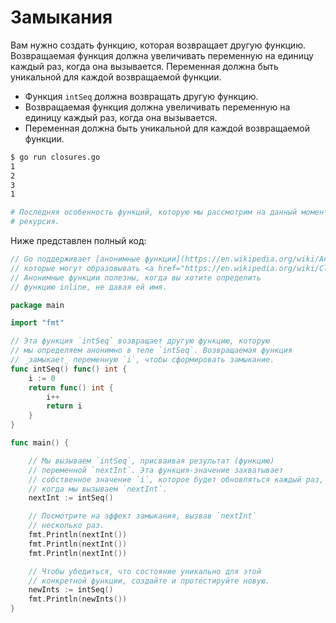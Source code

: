 # Замыкания

Вам нужно создать функцию, которая возвращает другую функцию. Возвращаемая функция должна увеличивать переменную на единицу каждый раз, когда она вызывается. Переменная должна быть уникальной для каждой возвращаемой функции.

- Функция `intSeq` должна возвращать другую функцию.
- Возвращаемая функция должна увеличивать переменную на единицу каждый раз, когда она вызывается.
- Переменная должна быть уникальной для каждой возвращаемой функции.

```sh
$ go run closures.go
1
2
3
1

# Последняя особенность функций, которую мы рассмотрим на данный момент, - это
# рекурсия.
```

Ниже представлен полный код:

```go
// Go поддерживает [анонимные функции](https://en.wikipedia.org/wiki/Anonymous_function),
// которые могут образовывать <a href="https://en.wikipedia.org/wiki/Closure_(computer_science)"><em>замыкания</em></a>.
// Анонимные функции полезны, когда вы хотите определить
// функцию inline, не давая ей имя.

package main

import "fmt"

// Эта функция `intSeq` возвращает другую функцию, которую
// мы определяем анонимно в теле `intSeq`. Возвращаемая функция
// _замыкает_ переменную `i`, чтобы сформировать замыкание.
func intSeq() func() int {
	i := 0
	return func() int {
		i++
		return i
	}
}

func main() {

	// Мы вызываем `intSeq`, присваивая результат (функцию)
	// переменной `nextInt`. Эта функция-значение захватывает
	// собственное значение `i`, которое будет обновляться каждый раз,
	// когда мы вызываем `nextInt`.
	nextInt := intSeq()

	// Посмотрите на эффект замыкания, вызвав `nextInt`
	// несколько раз.
	fmt.Println(nextInt())
	fmt.Println(nextInt())
	fmt.Println(nextInt())

	// Чтобы убедиться, что состояние уникально для этой
	// конкретной функции, создайте и протестируйте новую.
	newInts := intSeq()
	fmt.Println(newInts())
}

```
